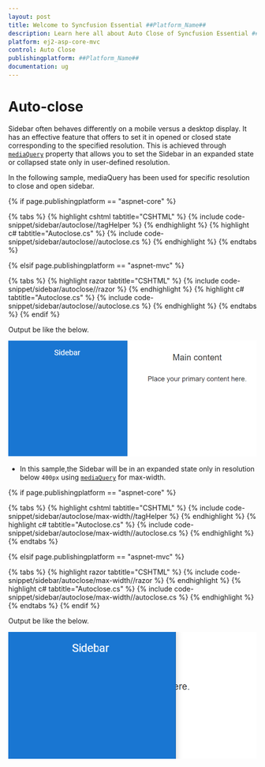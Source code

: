```yaml
---
layout: post
title: Welcome to Syncfusion Essential ##Platform_Name##
description: Learn here all about Auto Close of Syncfusion Essential ##Platform_Name## widgets based on HTML5 and jQuery.
platform: ej2-asp-core-mvc
control: Auto Close
publishingplatform: ##Platform_Name##
documentation: ug
---
```



# Auto-close

Sidebar often behaves differently on a mobile versus a desktop display. It has an effective feature that offers to set it in opened or closed state corresponding to the specified resolution. This is achieved through [`mediaQuery`](https://help.syncfusion.com/cr/aspnetcore-js2/Syncfusion.EJ2~Syncfusion.EJ2.Navigations.Sidebar~mediaQuery.html) property that allows you to set the Sidebar in an expanded state or collapsed state only in user-defined resolution.

In the following sample, mediaQuery has been used for specific resolution to close and open sidebar.

{% if page.publishingplatform == "aspnet-core" %}

{% tabs %}
{% highlight cshtml tabtitle="CSHTML" %}
{% include code-snippet/sidebar/autoclose//tagHelper %}
{% endhighlight %}
{% highlight c# tabtitle="Autoclose.cs" %}
{% include code-snippet/sidebar/autoclose//autoclose.cs %}
{% endhighlight %}
{% endtabs %}

{% elsif page.publishingplatform == "aspnet-mvc" %}

{% tabs %}
{% highlight razor tabtitle="CSHTML" %}
{% include code-snippet/sidebar/autoclose//razor %}
{% endhighlight %}
{% highlight c# tabtitle="Autoclose.cs" %}
{% include code-snippet/sidebar/autoclose//autoclose.cs %}
{% endhighlight %}
{% endtabs %}
{% endif %}



Output be like the below.

![Sidebar Sample](./images/autoclose.png)

* In this sample,the Sidebar will be in an expanded state only in resolution below `400px` using [`mediaQuery`](https://help.syncfusion.com/cr/aspnetcore-js2/Syncfusion.EJ2~Syncfusion.EJ2.Navigations.Sidebar~mediaQuery.html) for max-width.

{% if page.publishingplatform == "aspnet-core" %}

{% tabs %}
{% highlight cshtml tabtitle="CSHTML" %}
{% include code-snippet/sidebar/autoclose/max-width//tagHelper %}
{% endhighlight %}
{% highlight c# tabtitle="Autoclose.cs" %}
{% include code-snippet/sidebar/autoclose/max-width//autoclose.cs %}
{% endhighlight %}
{% endtabs %}

{% elsif page.publishingplatform == "aspnet-mvc" %}

{% tabs %}
{% highlight razor tabtitle="CSHTML" %}
{% include code-snippet/sidebar/autoclose/max-width//razor %}
{% endhighlight %}
{% highlight c# tabtitle="Autoclose.cs" %}
{% include code-snippet/sidebar/autoclose/max-width//autoclose.cs %}
{% endhighlight %}
{% endtabs %}
{% endif %}



Output be like the below.

![Sidebar Sample](./images/auto_close.png)